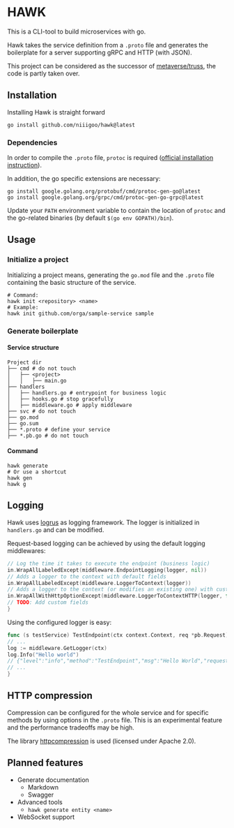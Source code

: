 # HAWK

This is a CLI-tool to build microservices with go.

Hawk takes the service definition from a `.proto` file and generates the boilerplate for a server supporting gRPC and
HTTP (with JSON).

This project can be considered as the successor of [metaverse/truss](https://github.com/metaverse/truss), the code is
partly taken over.

## Installation

Installing Hawk is straight forward

```shell
go install github.com/niiigoo/hawk@latest
```

### Dependencies

In order to compile the `.proto` file, `protoc` is required
([official installation instruction](https://grpc.io/docs/protoc-installation/)).

In addition, the go specific extensions are necessary:

```shell
go install google.golang.org/protobuf/cmd/protoc-gen-go@latest
go install google.golang.org/grpc/cmd/protoc-gen-go-grpc@latest
```

Update your `PATH` environment variable to contain the location of `protoc` and the go-related binaries
(by default `$(go env GOPATH)/bin`).

## Usage

### Initialize a project

Initializing a project means, generating the `go.mod` file and the `.proto` file containing the basic structure of the
service.

```shell
# Command:
hawk init <repository> <name>
# Example:
hawk init github.com/orga/sample-service sample
```

### Generate boilerplate

#### Service structure

```
Project dir
├── cmd # do not touch
│   ├── <project>
│   │   ├── main.go
├── handlers
│   ├── handlers.go # entrypoint for business logic
│   ├── hooks.go # stop gracefully
│   ├── middleware.go # apply middleware
├── svc # do not touch
├── go.mod
├── go.sum
├── *.proto # define your service
├── *.pb.go # do not touch
```

#### Command

```shell
hawk generate
# Or use a shortcut
hawk gen
hawk g
```

## Logging

Hawk uses [logrus](https://github.com/sirupsen/logrus) as logging framework.
The logger is initialized in `handlers.go` and can be modified.

Request-based logging can be achieved by using the default logging middlewares:

```go
// Log the time it takes to execute the endpoint (business logic)
in.WrapAllLabeledExcept(middleware.EndpointLogging(logger, nil))
// Adds a logger to the context with default fields
in.WrapAllLabeledExcept(middleware.LoggerToContext(logger))
// Adds a logger to the context (or modifies an existing one) with custom fields related to HTTP requests
in.WrapAllWithHttpOptionExcept(middleware.LoggerToContextHTTP(logger, func (r *http.Request) log.Fields {
// TODO: Add custom fields
}
```

Using the configured logger is easy:

```go
func (s testService) TestEndpoint(ctx context.Context, req *pb.Request) (*pb.Response, error) {
// ...
log := middleware.GetLogger(ctx)
log.Info("Hello world")
// {"level":"info","method":"TestEndpoint","msg":"Hello World","request_id":"08b4c2e7-cce1-41c7-aea9-ed243c84d153","service":"test","time":"2023-06-07T19:54:36+02:00","transport":"HTTPJSON","url":"/api/test"}
// ...
}
```

## HTTP compression

Compression can be configured for the whole service and for specific methods by using options in the `.proto` file.
This is an experimental feature and the performance tradeoffs may be high.

The library [httpcompression](https://github.com/CAFxX/httpcompression) is used (licensed under Apache 2.0).

## Planned features

- Generate documentation
  - Markdown
  - Swagger
- Advanced tools
  - `hawk generate entity <name>`
- WebSocket support

